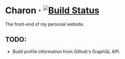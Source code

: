 # Charon &middot; [![Build Status](https://travis-ci.org/Crevax/Charon.svg?branch=master)](https://travis-ci.org/Crevax/Charon)

The front-end of my personal website.

## TODO:

* Build profile information from Github's GraphQL API.
